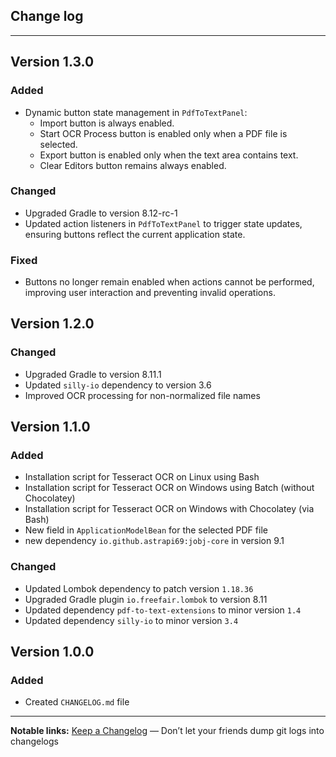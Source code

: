 ## Change log
----------------------

Version 1.3.0
-------------

### Added
- Dynamic button state management in `PdfToTextPanel`:
    - Import button is always enabled.
    - Start OCR Process button is enabled only when a PDF file is selected.
    - Export button is enabled only when the text area contains text.
    - Clear Editors button remains always enabled.

### Changed
- Upgraded Gradle to version 8.12-rc-1
- Updated action listeners in `PdfToTextPanel` to trigger state updates, ensuring buttons reflect the current application state.

### Fixed
- Buttons no longer remain enabled when actions cannot be performed, improving user interaction and preventing invalid operations.

Version 1.2.0
-------------

### Changed

- Upgraded Gradle to version 8.11.1
- Updated `silly-io` dependency to version 3.6
- Improved OCR processing for non-normalized file names

Version 1.1.0
-------------

### Added
- Installation script for Tesseract OCR on Linux using Bash
- Installation script for Tesseract OCR on Windows using Batch (without Chocolatey)
- Installation script for Tesseract OCR on Windows with Chocolatey (via Bash)
- New field in `ApplicationModelBean` for the selected PDF file
- new dependency `io.github.astrapi69:jobj-core` in version 9.1

### Changed
- Updated Lombok dependency to patch version `1.18.36`
- Upgraded Gradle plugin `io.freefair.lombok` to version 8.11
- Updated dependency `pdf-to-text-extensions` to minor version `1.4`
- Updated dependency `silly-io` to minor version `3.4`

Version 1.0.0
-------------

### Added
- Created `CHANGELOG.md` file

---

**Notable links:**
[Keep a Changelog](http://keepachangelog.com/en/1.0.0/) — Don’t let your friends dump git logs into changelogs

